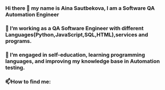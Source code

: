 ### Hi there 👋 my name is Aina Sautbekova, I am a Software QA Automation Engineer 
### 🔭 I’m working as a QA Software Engineer with different Languages(Python,JavaScript,SQL,HTML),services and programs.
### 🌱 I’m engaged in self-education, learning programming languages, and improving my knowledge base in Automation testing.
### 📫How to find me:


<!--
**AinaSautbekova/AinaSautbekova** is a ✨ _special_ ✨ repository because its `README.md` (this file) appears on your GitHub profile.

Here are some ideas to get you started:

- 🔭 I’m currently working on ...
- 🌱 I’m currently learning ...
- 👯 I’m looking to collaborate on ...
- 🤔 I’m looking for help with ...
- 💬 Ask me about ...
- 📫 How to reach me: ...
- 😄 Pronouns: ...
- ⚡ Fun fact: ...
-->
